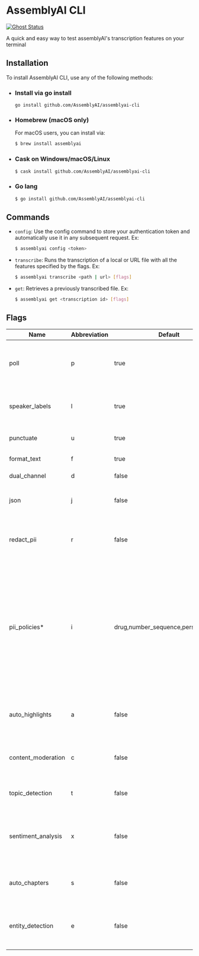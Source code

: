 # AssemblyAI CLI

[![Ghost Status](https://img.shields.io/badge/Homebrew-FBB040.svg?style=for-the-badge&logo=Homebrew&logoColor=black)](https://assemblyai.com)

A quick and easy way to test assemblyAI's transcription features on your terminal

## Installation

To install AssemblyAI CLI, use any of the following methods:

- ### Install via go install

  `go install github.com/AssemblyAI/assemblyai-cli`

- ### Homebrew (macOS only)

  For macOS users, you can install via:

    ``` bash
    $ brew install assemblyai
    ```

- ### Cask on Windows/macOS/Linux

  ``` bash
  $ cask install github.com/AssemblyAI/assemblyai-cli
  ```

- ### Go lang

  ``` bash
  $ go install github.com/AssemblyAI/assemblyai-cli
  ```

## Commands

- `config`: Use the config command to store your authentication token and automatically use it in any subsequent request.
Ex:

  ``` bash
  $ assemblyai config <token>
  ```

- `transcribe`: Runs the transcription of a local or URL file with all the features specified by the flags.
  Ex:

  ``` bash
  $ assemblyai transcribe <path | url> [flags]
  ```

- `get`: Retrieves a previously transcribed file.
  Ex:

  ``` bash
  $ assemblyai get <transcription id> [flags]
  ```

## Flags

| Name | Abbreviation | Default | Description |
  |--|--|--|--|
|poll|p|true|The CLI will poll the transcription every 3 seconds until it's complete.|
|speaker_labels|l|true|Automatically detect the number of speakers in the file.|
|punctuate|u|true|Enable automatic punctuation|
|format_text|f|true|Enable text formatting|
|dual_channel|d|false|Enable dual channel|
|json|j|false|If true, the CLI will output the JSON. |
|redact_pii|r|false|Remove personally identifiable information from the transcription.|
|pii_policies*|i|drug,number_sequence,person_name*|The list of PII policies to redact (source), comma-separated. Required if the redact_pii flag is true, with the default value including drugs, number sequences, and person names. |
|auto_highlights|a|false|Automatically detect important phrases and words in the text.|
|content_moderation|c|false|Detect if sensitive content is spoken in the file.|
|topic_detection|t|false|Label the topics that are spoken in the file.|
|sentiment_analysis|x|false|Detect the sentiment of each sentence of speech spoken in the file.|
|auto_chapters|s|false|A "summary over time" for the audio file transcribed.|
|entity_detection|e|false|Identify a wide range of entities that are spoken in the audio file.|
